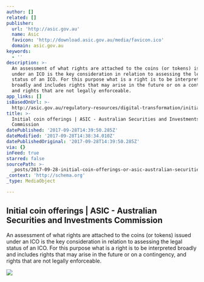 ```yaml
---
author: []
related: []
publisher:
  url: 'http://asic.gov.au'
  name: Asic
  favicon: 'http://download.asic.gov.au/media/favicon.ico'
  domain: asic.gov.au
keywords:
  - ''
description: >-
  An assessment of what rights are attached to the coins (or tokens) issued
  under an ICO is the key consideration in relation to assessing the legal
  status of an ICO. For this purpose what is a right is to be interpreted
  broadly and includes rights that may arise in the future or on a contingency,
  and rights that are not legally enforceable.
app_links: []
isBasedOnUrl: >-
  http://asic.gov.au/regulatory-resources/digital-transformation/initial-coin-offerings/
title: >-
  Initial coin offerings | ASIC - Australian Securities and Investments
  Commission
datePublished: '2017-09-28T14:39:50.285Z'
dateModified: '2017-09-28T14:38:34.010Z'
datePublishedOriginal: '2017-09-28T14:39:50.285Z'
via: {}
inFeed: true
starred: false
sourcePath: >-
  _posts/2017-09-28-initial-coin-offerings-or-asic-australian-securities-and-in.md
_context: 'http://schema.org'
_type: MediaObject

---
```

<article style=""><h1>Initial coin offerings | ASIC - Australian Securities and Investments Commission</h1><p>An assessment of what rights are attached to the coins (or tokens) issued under an ICO is the key consideration in relation to assessing the legal status of an ICO. For this purpose what is a right is to be interpreted broadly and includes rights that may arise in the future or on a contingency, and rights that are not legally enforceable.</p><img src="http://download.asic.gov.au/media/print.png" /></article>